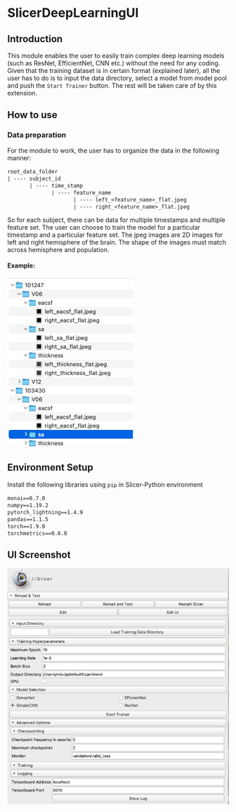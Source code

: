 # SlicerDeepLearningUI
## Introduction
This module enables the user to easily train complex deep learning models (such as ResNet, EfficientNet, CNN etc.) without the need for any coding. Given that the training dataset is in certain format (explained later), all the user has to do is to input the data directory, select a model from model pool and push the `Start Trainer` button. The rest will be taken care of by this extension.
## How to use
### Data preparation
For the module to work, the user has to organize the data in the following manner:
```
root_data_folder
| ---- subject_id
       | ---- time_stamp
              | ---- feature_name
                     | ---- left_<feature_name>_flat.jpeg
                     | ---- right_<feature_name>_flat.jpeg
```
So for each subject, there can be data for multiple timestamps and multiple feature set. The user can choose to train the model for a particular timestamp and a particular feature set. The jpeg images are 2D images for left and right hemisphere of the brain. The shape of the images must match across hemisphere and population.
#### Example:
![data organization demo](screenshot2.png)
## Environment Setup
Install the following libraries using `pip` in Slicer-Python environment
```
monai==0.7.0
numpy==1.19.2
pytorch_lightning==1.4.9
pandas==1.1.5
torch==1.9.0
torchmetrics==0.6.0
```
## UI Screenshot
![deep learning module ui image](screenshot1.png)
